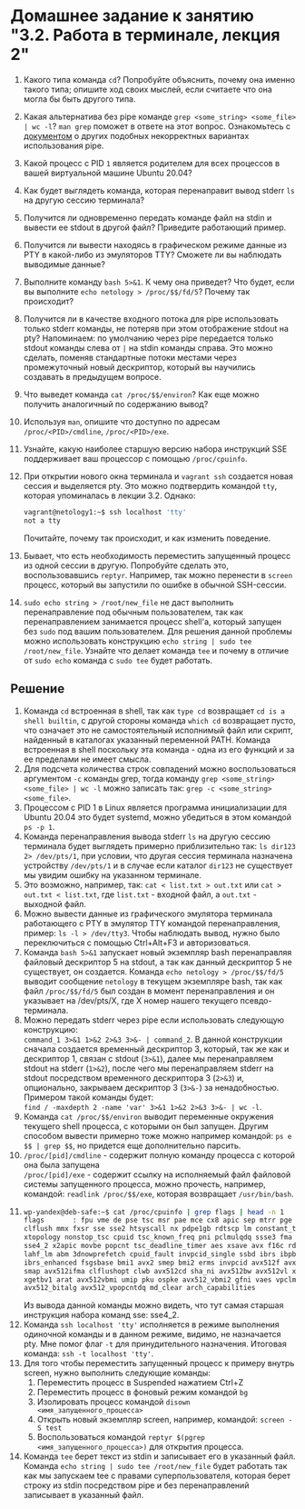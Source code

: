 # Домашнее задание к занятию "3.2. Работа в терминале, лекция 2"

1. Какого типа команда `cd`? Попробуйте объяснить, почему она именно такого типа; опишите ход своих мыслей, если считаете что она могла бы быть другого типа.
1. Какая альтернатива без pipe команде `grep <some_string> <some_file> | wc -l`? `man grep` поможет в ответе на этот вопрос. Ознакомьтесь с [документом](http://www.smallo.ruhr.de/award.html) о других подобных некорректных вариантах использования pipe.
1. Какой процесс с PID `1` является родителем для всех процессов в вашей виртуальной машине Ubuntu 20.04?
1. Как будет выглядеть команда, которая перенаправит вывод stderr `ls` на другую сессию терминала?
1. Получится ли одновременно передать команде файл на stdin и вывести ее stdout в другой файл? Приведите работающий пример.
1. Получится ли вывести находясь в графическом режиме данные из PTY в какой-либо из эмуляторов TTY? Сможете ли вы наблюдать выводимые данные?
1. Выполните команду `bash 5>&1`. К чему она приведет? Что будет, если вы выполните `echo netology > /proc/$$/fd/5`? Почему так происходит?
1. Получится ли в качестве входного потока для pipe использовать только stderr команды, не потеряв при этом отображение stdout на pty? Напоминаем: по умолчанию через pipe передается только stdout команды слева от `|` на stdin команды справа.
Это можно сделать, поменяв стандартные потоки местами через промежуточный новый дескриптор, который вы научились создавать в предыдущем вопросе.
1. Что выведет команда `cat /proc/$$/environ`? Как еще можно получить аналогичный по содержанию вывод?
1. Используя `man`, опишите что доступно по адресам `/proc/<PID>/cmdline`, `/proc/<PID>/exe`.
1. Узнайте, какую наиболее старшую версию набора инструкций SSE поддерживает ваш процессор с помощью `/proc/cpuinfo`.
1. При открытии нового окна терминала и `vagrant ssh` создается новая сессия и выделяется pty. Это можно подтвердить командой `tty`, которая упоминалась в лекции 3.2. Однако:

    ```bash
	vagrant@netology1:~$ ssh localhost 'tty'
	not a tty
    ```

	Почитайте, почему так происходит, и как изменить поведение.
1. Бывает, что есть необходимость переместить запущенный процесс из одной сессии в другую. Попробуйте сделать это, воспользовавшись `reptyr`. Например, так можно перенести в `screen` процесс, который вы запустили по ошибке в обычной SSH-сессии.
1. `sudo echo string > /root/new_file` не даст выполнить перенаправление под обычным пользователем, так как перенаправлением занимается процесс shell'а, который запущен без `sudo` под вашим пользователем. Для решения данной проблемы можно использовать конструкцию `echo string | sudo tee /root/new_file`. Узнайте что делает команда `tee` и почему в отличие от `sudo echo` команда с `sudo tee` будет работать.

## Решение

1. Команда `cd` встроенная в shell, так как `type cd` возвращает `cd is a shell builtin`, с другой стороны команда `which cd` возвращает пусто, что означает это не самостоятельный исполнимый файл или скрипт, найденный в каталогах указанный переменной PATH. Команда встроенная в shell поскольку эта команда - одна из его функций и за ее пределами не имеет смысла. 
2. Для подсчета количества строк совпадений можно воспользоваться аргументом `-с` команды grep, тогда команду `grep <some_string> <some_file> | wc -l` можно записать так: `grep -c <some_string> <some_file>`.
3. Процессом с PID 1 в Linux является программа инициализации для Ubuntu 20.04 это будет systemd, можно убедиться в этом командой `ps -p 1`.
4. Команда перенаправления вывода stderr `ls` на другую сессию терминала будет выглядеть примерно приблизительно так: `ls dir123 2> /dev/pts/1`, при условии, что другая сессия терминала назначена устройству `/dev/pts/1` и в случае если каталог `dir123` не существует мы увидим ошибку на указанном терминале.
5. Это возможно, например, так: `cat < list.txt > out.txt` или `cat > out.txt < list.txt`, где `list.txt` - входной файл, а `out.txt` - выходной файл.
6. Можно вывести данные из графического эмулятора терминала работающего с PTY в эмулятор TTY командой перенаправления, пример: `ls -l > /dev/tty3`. Чтобы наблюдать вывод, нужно было переключиться с помощью Ctrl+Alt+F3 и авторизоваться.
7. Команда `bash 5>&1` запускает новый экземпляр bash перенаправляя файловый дескриптор 5 на stdout, а так как данный дескриптор 5 не существует, он создается. Команда `echo netology > /proc/$$/fd/5` выводит сообщение `netology` в текущем экземпляре bash, так как файл `/proc/$$/fd/5` был создан в момент перенаправления и он указывает на /dev/pts/X, где X номер нашего текущего псевдо-терминала.
8. Можно передать stderr через pipe если использовать следующую конструкцию:  
`command_1 3>&1 1>&2 2>&3 3>&- | command_2`. В данной конструкции сначала создается временный дескриптор 3, который, так же как и дескриптор 1, связан с stdout (`3>&1`), далее мы перенаправляем stdout на stderr (`1>&2`), после чего мы перенаправляем stderr на stdout посредством временного дескриптора 3 (`2>&3`) и, опционально, закрываем дескриптор 3 (`3>&-`) за ненадобностью. Примером такой команды будет:  
`find / -maxdepth 2 -name 'var' 3>&1 1>&2 2>&3 3>&- | wc -l`. 
9. Команда `cat /proc/$$/environ` выводит переменные окружения текущего shell процесса, с которыми он был запущен. Другим способом вывести примерно тоже можно например командой: `ps e $$ | grep $$`, но придется еще дополнительно парсить.
10. `/proc/[pid]/cmdline` - содержит полную команду процесса с которой она была запущена  
  `/proc/[pid]/exe` - содержит ссылку на исполняемый файл файловой системы запущенного процесса, можно прочесть, например, командой: `readlink /proc/$$/exe`, которая возвращает `/usr/bin/bash`.
11. ```bash
    wp-yandex@deb-safe:~$ cat /proc/cpuinfo | grep flags | head -n 1
    flags		: fpu vme de pse tsc msr pae mce cx8 apic sep mtrr pge mca cmov pat pse36 
    clflush mmx fxsr sse sse2 htsyscall nx pdpe1gb rdtscp lm constant_tsc rep_good nopl 
    xtopology nonstop_tsc cpuid tsc_known_freq pni pclmulqdq ssse3 fma cx16 pcid sse4_1 
    sse4_2 x2apic movbe popcnt tsc_deadline_timer aes xsave avx f16c rdrand hypervisor 
    lahf_lm abm 3dnowprefetch cpuid_fault invpcid_single ssbd ibrs ibpb stibp 
    ibrs_enhanced fsgsbase bmi1 avx2 smep bmi2 erms invpcid avx512f avx512dq rdseed adx 
    smap avx512ifma clflushopt clwb avx512cd sha_ni avx512bw avx512vl xsaveopt xsavec 
    xgetbv1 arat avx512vbmi umip pku ospke avx512_vbmi2 gfni vaes vpclmulqdq avx512_vnni 
    avx512_bitalg avx512_vpopcntdq md_clear arch_capabilities
    ```
    Из вывода данной команды можно видеть, что тут самая старшая инструкция набора команд sse: sse4_2. 
12. Команда `ssh localhost 'tty'` исполняется в режиме выполнения одиночной команды и в данном режиме, видимо, не назначается pty. Мне помог флаг `-t` для принудительного назначения. Итоговая команда: `ssh -t localhost 'tty'`.   
13. Для того чтобы переместить запущенный процесс к примеру внутрь screen, нужно выполнить следующие команды:  
    1. Переместить процесс в Suspended нажатием Ctrl+Z
    2. Переместить процесс в фоновый режим командой `bg`
    3. Изолировать процесс командой `disown <имя_запущенного_процесса>`
    4. Открыть новый экземпляр screen, например, командой: `screen -S test`
    5. Воспользоваться командой `reptyr $(pgrep <имя_запущенного_процесса>)` для открытия процесса.
14. Команда `tee` берет текст из stdin и записывает его в указанный файл. Команда `echo string | sudo tee /root/new_file` будет работать так как мы запускаем tee с правами суперпользователя, которая берет строку из stdin посредством pipe и без перенаправлений записывает в указанный файл.  